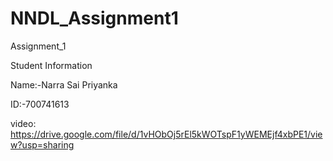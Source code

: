 # NNDL_Assignment1

Assignment_1

Student Information

Name:-Narra Sai Priyanka

ID:-700741613

video: https://drive.google.com/file/d/1vHObOj5rEl5kWOTspF1yWEMEjf4xbPE1/view?usp=sharing 
